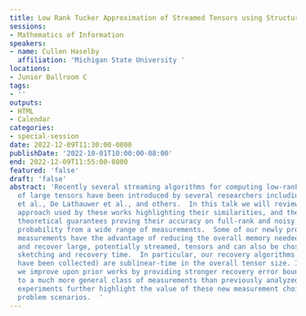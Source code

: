 ```yaml
---
title: Low Rank Tucker Approximation of Streamed Tensors using Structured Measurements
sessions:
- Mathematics of Information
speakers:
- name: Cullen Haselby
  affiliation: 'Michigan State University '
locations:
- Junior Ballroom C
tags:
- ''
outputs:
- HTML
- Calendar
categories:
- special-session
date: 2022-12-09T11:30:00-0800
publishDate: '2022-10-01T10:00:00-08:00'
end: 2022-12-09T11:55:00-0800
featured: 'false'
draft: 'false'
abstract: 'Recently several streaming algorithms for computing low-rank Tucker approximations
  of large tensors have been introduced by several researchers including Tropp, Udell,
  et al., De Lathauwer et al., and others.  In this talk we will review the basic
  approach used by these works highlighting their similarities, and then present generalized
  theoretical guarantees proving their accuracy on full-rank and noisy data with high
  probability from a wide range of measurements.  Some of our newly proposed structured
  measurements have the advantage of reducing the overall memory needed to sketch
  and recover large, potentially streamed, tensors and can also be chosen to economize
  sketching and recovery time.  In particular, our recovery algorithms (after measurements
  have been collected) are sublinear-time in the overall tensor size. In addition,
  we improve upon prior works by providing stronger recovery error bounds which apply
  to a much more general class of measurements than previously analyzed.  Our numerical
  experiments further highlight the value of these new measurement choices in various
  problem scenarios.  '
---
```

